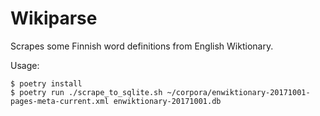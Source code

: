 # Wikiparse

Scrapes some Finnish word definitions from English Wiktionary.

Usage:

    $ poetry install
    $ poetry run ./scrape_to_sqlite.sh ~/corpora/enwiktionary-20171001-pages-meta-current.xml enwiktionary-20171001.db
